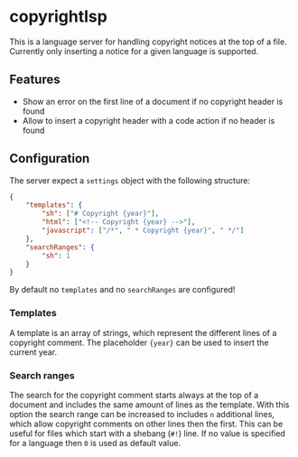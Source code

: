 # copyrightlsp

This is a language server for handling copyright notices at the top of a file.
Currently only inserting a notice for a given language is supported.

## Features

- Show an error on the first line of a document if no copyright header is found
- Allow to insert a copyright header with a code action if no header is found

## Configuration

The server expect a `settings` object with the following structure:

```json
{
    "templates": {
        "sh": ["# Copyright {year}"],
        "html": ["<!-- Copyright {year} -->"],
        "javascript": ["/*", " * Copyright {year}", " */"]
    },
    "searchRanges": {
        "sh": 1
    }
}
```

By default no `templates` and no `searchRanges` are configured!

### Templates

A template is an array of strings, which represent the different lines of a
copyright comment. The placeholder `{year}` can be used to insert the current
year.

### Search ranges

The search for the copyright comment starts always at the top of a document and
includes the same amount of lines as the template. With this option the search
range can be increased to includes `n` additional lines, which allow copyright
comments on other lines then the first. This can be useful for files which
start with a shebang (`#!`) line. If no value is specified for a language then
`0` is used as default value.
